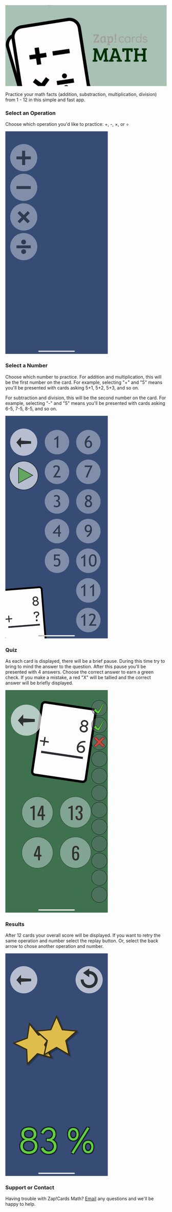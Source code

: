 ![Header Image](/github-repo-image.png)

Practice your math facts (addition, substraction, multiplication, division) from 1 - 12 in this simple and fast app.


### Select an Operation
Choose which operation you'd like to practice: +, -, ×, or ÷

![Select an Operation Screenshot](/screenshot-select-op.png)


### Select a Number
Choose which number to practice.  For addition and multiplication, this will be the first number on the card.  For example, selecting "+" and "5" means you'll be presented with cards asking 5+1, 5+2, 5+3, and so on.

For subtraction and division, this will be the second number on the card.  For example, selecting "-" and "5" means you'll be presented with cards asking 6-5, 7-5, 8-5, and so on.

![Select a Number Screenshot](/screenshot-select-num.png)



### Quiz
As each card is displayed, there will be a brief pause.  During this time try to bring to mind the answer to the question.  After this pause you'll be presented with 4 answers.  Choose the correct answer to earn a green check.  If you make a mistake, a red "X" will be tallied and the correct answer will be briefly displayed.

![Quiz Screenshot](/screenshot-quiz.png)



### Results
After 12 cards your overall score will be displayed.  If you want to retry the same operation and number select the replay button.  Or, select the back arrow to chose another operation and number.

![Results Screenshot](/screenshot-grade.png)

### Support or Contact

Having trouble with Zap!Cards Math?
[Email](mailto:zap-math@harper.link) any questions and we'll be happy to help.
